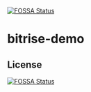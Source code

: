 [![FOSSA Status](https://app.fossa.com/api/projects/git%2Bgithub.com%2Fcodecov%2Fbitrise-demo.svg?type=shield)](https://app.fossa.com/projects/git%2Bgithub.com%2Fcodecov%2Fbitrise-demo?ref=badge_shield)

# bitrise-demo

## License
[![FOSSA Status](https://app.fossa.com/api/projects/git%2Bgithub.com%2Fcodecov%2Fbitrise-demo.svg?type=large)](https://app.fossa.com/projects/git%2Bgithub.com%2Fcodecov%2Fbitrise-demo?ref=badge_large)